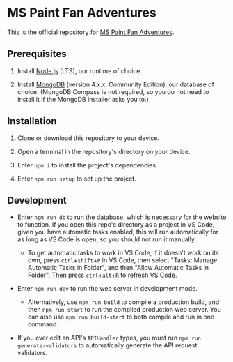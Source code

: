 # MS Paint Fan Adventures

This is the official repository for [MS Paint Fan Adventures](https://mspfa.com/).

## Prerequisites

1. Install [Node.js](https://nodejs.org/en/download/) (LTS), our runtime of choice.

2. Install [MongoDB](https://docs.mongodb.com/manual/installation) (version 4.x.x, Community Edition), our database of choice. (MongoDB Compass is not required, so you do not need to install it if the MongoDB installer asks you to.)

## Installation

1. Clone or download this repository to your device.

2. Open a terminal in the repository's directory on your device.

3. Enter `npm i` to install the project's dependencies.

4. Enter `npm run setup` to set up the project.

## Development

* Enter `npm run db` to run the database, which is necessary for the website to function. If you open this repo's directory as a project in VS Code, given you have automatic tasks enabled, this will run automatically for as long as VS Code is open, so you should not run it manually.

	* To get automatic tasks to work in VS Code, if it doesn't work on its own, press `ctrl`+`shift`+`P` in VS Code, then select "Tasks: Manage Automatic Tasks in Folder", and then "Allow Automatic Tasks in Folder". Then press `ctrl`+`alt`+`R` to refresh VS Code.

* Enter `npm run dev` to run the web server in development mode.

	* Alternatively, use `npm run build` to compile a production build, and then `npm run start` to run the compiled production web server. You can also use `npm run build-start` to both compile and run in one command.

* If you ever edit an API's `APIHandler` types, you must run `npm run generate-validators` to automatically generate the API request validators.